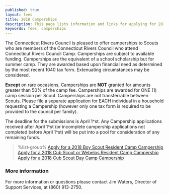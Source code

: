 ```yaml
---
published: true
layout: fees
title: 2018 Camperships
description: This page lists information and links for applying for 2018 camperships at Connecticut Rivers Council Scout Camps.
keywords: fees, camperships
---
```


The Connecticut Rivers Council is pleased to offer camperships to Scouts who are members of the Connecticut Rivers Council who attend Connecticut Rivers Council Camp.  Camperships are subject to available funding. Camperships are the equivalent of a school scholarship but for summer camp. They are awarded based upon financial need as determined by the most recent 1040 tax form.  Extenuating circumstances may be considered.   

**Except** on rare occasions, Camperships are **NOT** granted for amounts greater than 50% of the camp fee.  Camperships are awarded for ONE (1) camp session per Scout.  Camperships are not transferrable between Scouts.  Please file a separate application for EACH individual in a household requesting a Campership (however only one tax form is required to be provided to the council per family).  

The deadline for the submissions is April 1^st.  Any Campership applications received after April 1^st (or incomplete campership applications not completed before April 1^st) will be put into a pool for consideration of any remaining funds.

> %list-group%
> <a href="https://goo.gl/forms/tNbzS2TNS6cvOnT42" class="list-group-item">Apply for a 2018 Boy Scout Resident Camp Campership</a>
> <a href="https://goo.gl/forms/YmO9To6fytX135oX2" class="list-group-item">Apply for a 2018 Cub Scout or Webelos Resident Camp Campership</a>
> <a href="https://goo.gl/forms/KnwSVQNKZSeemIfW2" class="list-group-item">Apply for a 2018 Cub Scout Day Camp Campership</a>


### More information

For more information or questions please contact Jim Waters, Director of
Support Services, at (860) 913-2750.
